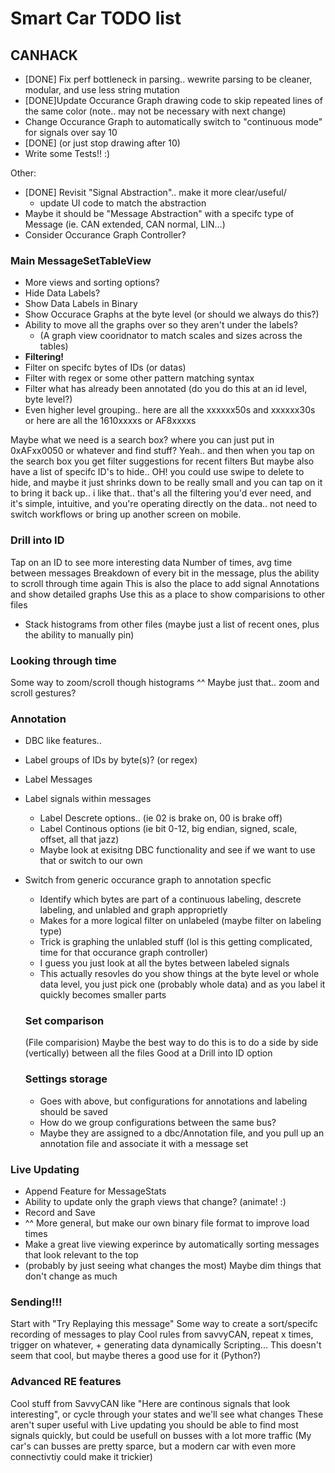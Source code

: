#  Smart Car TODO list

## CANHACK

- [DONE] Fix perf bottleneck in parsing.. wewrite parsing to be cleaner, modular, and use less string mutation
- [DONE]Update Occurance Graph drawing code to skip repeated lines of the same color (note.. may not be necessary with next change)
- Change Occurance Graph to automatically switch to "continuous mode" for signals over say 10 
- [DONE] (or just stop drawing after 10)
- Write some Tests!! :)

Other:
- [DONE] Revisit "Signal Abstraction".. make it more clear/useful/
  - update UI code to match the abstraction
- Maybe it should be "Message Abstraction" with a specifc type of Message (ie. CAN extended, CAN normal, LIN...)
- Consider Occurance Graph Controller?

### Main MessageSetTableView 
- More views and sorting options?
 - Hide Data Labels?
 - Show Data Labels in Binary
 - Show Occurace Graphs at the byte level (or should we always do this?)
 - Ability to move all the graphs over so they aren't under the labels? 
   - (A graph view cooridnator to match scales and sizes across the tables)
 - **Filtering!**
  - Filter on specifc bytes of IDs (or datas)
  - Filter with regex or some other pattern matching syntax
  - Filter what has already been annotated (do you do this at an id level, byte level?)
- Even higher level grouping.. here are all the xxxxxx50s and xxxxxx30s or here are all the 1610xxxxs or AF8xxxxs

Maybe what we need is a search box? where you can just put in 0xAFxx0050 or whatever and find stuff?
Yeah.. and then when you tap on the search box you get filter suggestions for recent filters
But maybe also have a list of specifc ID's to hide.. OH! you could use swipe to delete to hide, and maybe it just shrinks down to be really
small and you can tap on it to bring it back up.. i like that.. that's all the filtering you'd ever need, and it's simple, intuitive, and you're 
operating directly on the data.. not need to switch workflows or bring up another screen on mobile. 

### Drill into ID 
Tap on an ID to see more interesting data
Number of times, avg time between messages
Breakdown of every bit in the message, plus the ability to scroll through time again
This is also the place to add signal Annotations and show detailed graphs
Use this as a place to show comparisions to other files
  - Stack histograms from other files (maybe just a list of recent ones, plus the ability to manually pin)

### Looking through time
Some way to zoom/scroll though histograms 
^^ Maybe just that.. zoom and scroll gestures?

### Annotation
- DBC like features..
- Label groups of IDs by byte(s)? (or regex)
- Label Messages
- Label signals within messages
  - Label Descrete options.. (ie 02 is brake on, 00 is brake off) 
  - Label Continous options (ie bit 0-12, big endian, signed, scale, offset, all that jazz)
  - Maybe look at exisitng DBC functionality and see if we want to use that or switch to our own
- Switch from generic occurance graph to annotation specfic
  - Identify which bytes are part of a continuous labeling, descrete labeling, and unlabled and graph approprietly 
  - Makes for a more logical filter on unlabeled (maybe filter on labeling type)
  - Trick is graphing the unlabled stuff (lol is this getting complicated, time for that occurance graph controller)
  - I guess you just look at all the bytes between labeled signals 
  - This actually resovles do you show things at the byte level or whole data level, you just pick one (probably whole data) and as you label it 
  quickly becomes smaller parts

  ### Set comparison
  (File comparision)
  Maybe the best way to do this is to do a side by side (vertically) between all the files
  Good at a Drill into ID option
  
  ### Settings storage
  - Goes with above, but configurations for annotations and labeling should be saved
  - How do we group configurations between the same bus? 
  - Maybe they are assigned to a dbc/Annotation file, and you pull up an annotation file and associate it with a message set

### Live Updating
- Append Feature for MessageStats
- Ability to update only the graph views that change? (animate! :)
- Record and Save
- ^^ More general, but make our own binary file format to improve load times
- Make a great live viewing experince by automatically sorting messages that look relevant to the top
- (probably by just seeing what changes the most)
Maybe dim things that don't change as much

### **Sending!!!**
Start with "Try Replaying this message"
Some way to create a sort/specifc recording of messages to play
Cool rules from savvyCAN, repeat x times, trigger on whatever, + generating data dynamically
Scripting... This doesn't seem that cool, but maybe theres a good use for it (Python?)

### Advanced RE features
Cool stuff from SavvyCAN like "Here are continous signals that look interesting", or cycle through your states and we'll see what changes
These aren't super useful with Live updating you should be able to find most signals quickly, but could be usefull on busses with
a lot more traffic (My car's can busses are pretty sparce, but a modern car with even more connectivtiy could make it trickier)
